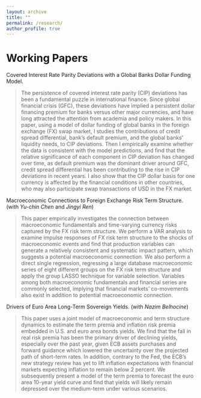 ```yaml
---
layout: archive
title: ""
permalink: /research/
author_profile: true
---
```






Working Papers
===
Covered Interest Rate Parity Deviations with a Global Banks Dollar Funding Model.

> The persistence of covered interest rate parity (CIP) deviations has been a fundamental puzzle in international finance. Since global financial crisis (GFC), these deviations have implied a persistent dollar financing premium for banks versus other major currencies, and have long attracted the attention from academia and policy makers. In this paper, using a model of dollar funding of global banks in the foreign exchange (FX) swap market, I studies the contributions of credit spread differential, bank’s default premium, and the global banks’ liquidity needs, to CIP deviations. Then I empirically examine whether the data is consistent with the model predictions, and find that the relative significance of each component in CIP deviation has changed over time, as default premium was the dominant driver around GFC, credit spread differential has been contributing to the rise in CIP deviations in recent years. I also show that the CIP dollar basis for one currency is affected by the financial conditions in other countries, who may also participate swap transactions of USD in the FX market.


Macroeconomic Connections to Foreign Exchange Risk Term Structure.
(with *Yu-chin Chen* and *Jingyi Ren*)

> This paper empirically investigates the connection between macroeconomic fundamentals and time-varying currency risks captured by the FX risk term structure. We perform a VAR analysis to examine impulse responses of FX risk term structure to the shocks of macroeconomic events and find that production variables can generate a relatively consistent and systematic impact pattern, which suggests a potential macroeconomic connection. We also perform a direct single regression, regressing a large database macroeconomic series of eight different groups on the FX risk term structure and apply the group LASSO technique for variable selection. Variables among both macroeconomic fundamentals and financial series are commonly selected, implying that financial markets’ co-movements also exist in addition to potential macroeconomic connection.

Drivers of Euro Area Long-Term Sovereign Yields.
(with *Nazim Belhocine*)
> This paper uses a joint model of macroeconomic and term structure dynamics to estimate the term premia and inflation risk premia embedded in U.S. and euro area bonds yields. We find that the fall in real risk premia has been the primary driver of declining yields, especially over the past year, given ECB assets purchases and forward guidance which lowered the uncertainty over the projected path of short-term rates. In addition, contrary to the Fed, the ECB’s new strategy review has yet to lift inflation expectations with financial markets expecting inflation to remain below 2 percent. We subsequently present a model of the term premia to forecast the euro area 10-year yield curve and find that yields will likely remain depressed over the medium-term under various scenarios.
